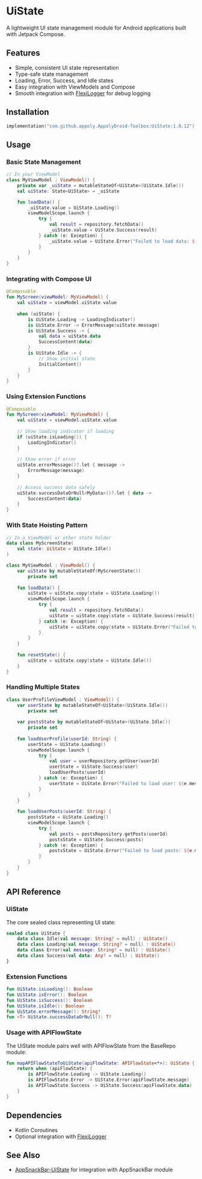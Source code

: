 # UiState

A lightweight UI state management module for Android applications built with Jetpack Compose.

## Features

- Simple, consistent UI state representation
- Type-safe state management
- Loading, Error, Success, and Idle states
- Easy integration with ViewModels and Compose
- Smooth integration with [FlexiLogger](https://github.com/projectdelta6/FlexiLogger) for debug logging

## Installation

```gradle.kts
implementation("com.github.appoly.AppolyDroid-Toolbox:UiState:1.0.12")
```

## Usage

### Basic State Management

```kotlin
// In your ViewModel
class MyViewModel : ViewModel() {
    private var _uiState = mutableStateOf<UiState>(UiState.Idle())
    val uiState: State<UiState> = _uiState

    fun loadData() {
        _uiState.value = UiState.Loading()
        viewModelScope.launch {
            try {
                val result = repository.fetchData()
                _uiState.value = UiState.Success(result)
            } catch (e: Exception) {
                _uiState.value = UiState.Error("Failed to load data: ${e.message}")
            }
        }
    }
}
```

### Integrating with Compose UI

```kotlin
@Composable
fun MyScreen(viewModel: MyViewModel) {
    val uiState = viewModel.uiState.value
    
    when (uiState) {
        is UiState.Loading -> LoadingIndicator()
        is UiState.Error -> ErrorMessage(uiState.message)
        is UiState.Success -> {
            val data = uiState.data
            SuccessContent(data)
        }
        is UiState.Idle -> {
            // Show initial state
            InitialContent()
        }
    }
}
```

### Using Extension Functions

```kotlin
@Composable
fun MyScreen(viewModel: MyViewModel) {
    val uiState = viewModel.uiState.value
    
    // Show loading indicator if loading
    if (uiState.isLoading()) {
        LoadingIndicator()
    }
    
    // Show error if error
    uiState.errorMessage()?.let { message ->
        ErrorMessage(message)
    }
    
    // Access success data safely
    uiState.successDataOrNull<MyData>()?.let { data ->
        SuccessContent(data)
    }
}
```

### With State Hoisting Pattern

```kotlin
// In a ViewModel or other state holder
data class MyScreenState(
    val state: UiState = UiState.Idle()
)

class MyViewModel : ViewModel() {
    var uiState by mutableStateOf(MyScreenState())
        private set
        
    fun loadData() {
        uiState = uiState.copy(state = UiState.Loading())
        viewModelScope.launch {
            try {
                val result = repository.fetchData()
                uiState = uiState.copy(state = UiState.Success(result))
            } catch (e: Exception) {
                uiState = uiState.copy(state = UiState.Error("Failed to load: ${e.message}"))
            }
        }
    }
    
    fun resetState() {
        uiState = uiState.copy(state = UiState.Idle())
    }
}
```

### Handling Multiple States

```kotlin
class UserProfileViewModel : ViewModel() {
    var userState by mutableStateOf<UiState>(UiState.Idle())
        private set
        
    var postsState by mutableStateOf<UiState>(UiState.Idle())
        private set
        
    fun loadUserProfile(userId: String) {
        userState = UiState.Loading()
        viewModelScope.launch {
            try {
                val user = userRepository.getUser(userId)
                userState = UiState.Success(user)
                loadUserPosts(userId)
            } catch (e: Exception) {
                userState = UiState.Error("Failed to load user: ${e.message}")
            }
        }
    }
    
    fun loadUserPosts(userId: String) {
        postsState = UiState.Loading()
        viewModelScope.launch {
            try {
                val posts = postsRepository.getPosts(userId)
                postsState = UiState.Success(posts)
            } catch (e: Exception) {
                postsState = UiState.Error("Failed to load posts: ${e.message}")
            }
        }
    }
}
```

## API Reference

### UiState

The core sealed class representing UI state:

```kotlin
sealed class UiState {
    data class Idle(val message: String? = null) : UiState()
    data class Loading(val message: String? = null) : UiState()
    data class Error(val message: String? = null) : UiState()
    data class Success(val data: Any? = null) : UiState()
}
```

### Extension Functions

```kotlin
fun UiState.isLoading(): Boolean
fun UiState.isError(): Boolean 
fun UiState.isSuccess(): Boolean
fun UiState.isIdle(): Boolean
fun UiState.errorMessage(): String?
fun <T> UiState.successDataOrNull(): T?
```

### Usage with APIFlowState

The UiState module pairs well with APIFlowState from the BaseRepo module:

```kotlin
fun mapAPIFlowStateToUiState(apiFlowState: APIFlowState<*>): UiState {
    return when (apiFlowState) {
        is APIFlowState.Loading -> UiState.Loading()
        is APIFlowState.Error -> UiState.Error(apiFlowState.message)
        is APIFlowState.Success -> UiState.Success(apiFlowState.data)
    }
}
```

## Dependencies

- Kotlin Coroutines
- Optional integration with [FlexiLogger](https://github.com/projectdelta6/FlexiLogger)

## See Also

- [AppSnackBar-UiState](../AppSnackBar-UiState/README.md) for integration with AppSnackBar module
